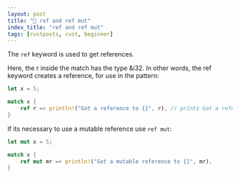 ```yaml
---
layout: post
title: "📜 ref and ref mut"
index_title: "ref and ref mut"
tags: [rustposts, rust, beginner]
---
```


The ```ref``` keyword is used to get references.

Here, the r inside the match has the type &i32. In other words, the ref keyword creates a reference, for use in the pattern:

```rust
let x = 5;

match x {
    ref r => println!("Got a reference to {}", r), // prints Got a reference to 5.
}
```

If its necessary to use a mutable reference use ```ref mut```:

```rust
let mut x = 5;

match x {
    ref mut mr => println!("Got a mutable reference to {}", mr),
}
```
